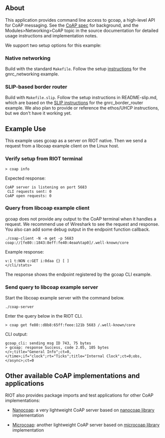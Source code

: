 ## About

This application provides command line access to gcoap, a high-level API for
CoAP messaging. See the [CoAP spec][1] for background, and the
Modules>Networking>CoAP topic in the source documentation for detailed usage
instructions and implementation notes.

We support two setup options for this example:

### Native networking

Build with the standard `Makefile`. Follow the setup [instructions][2] for
the gnrc_networking example.

### SLIP-based border router

Build with `Makefile.slip`. Follow the setup instructions in README-slip.md,
which are based on the [SLIP instructions][3] for the gnrc_border_router
example. We also plan to provide or reference the ethos/UHCP instructions,
but we don't have it working yet.


## Example Use

This example uses gcoap as a server on RIOT native. Then we send a request
from a libcoap example client on the Linux host.

### Verify setup from RIOT terminal

    > coap info

Expected response:

    CoAP server is listening on port 5683
     CLI requests sent: 0
    CoAP open requests: 0

### Query from libcoap example client

gcoap does not provide any output to the CoAP terminal when it handles a
request. We recommend use of Wireshark to see the request and response. You
also can add some debug output in the endpoint function callback.

    ./coap-client -N -m get -p 5683 coap://[fe80::1843:8eff:fe40:4eaa%tap0]/.well-known/core

Example response:

    v:1 t:NON c:GET i:0daa {} [ ]
    </cli/stats>

The response shows the endpoint registered by the gcoap CLI example.

### Send query to libcoap example server

Start the libcoap example server with the command below.

    ./coap-server

Enter the query below in the RIOT CLI.

    > coap get fe80::d8b8:65ff:feee:121b 5683 /.well-known/core

CLI output:

    gcoap_cli: sending msg ID 743, 75 bytes
    > gcoap: response Success, code 2.05, 105 bytes
    </>;title="General Info";ct=0,</time>;if="clock";rt="Ticks";title="Internal Clock";ct=0;obs,</async>;ct=0


## Other available CoAP implementations and applications

RIOT also provides package imports and test applications for other CoAP
implementations:

* [Nanocoap](../tests/pkg_nanocoap): a very lightweight CoAP server based on
  [nanocoap library](https://github.com/kaspar030/sock/tree/master/nanocoap)
  implementation

* [Microcoap](../tests/pkg_microcoap): another lightweight CoAP server based
  on [microcoap library](https://github.com/1248/microcoap) implementation


[1]: https://tools.ietf.org/html/rfc7252    "CoAP spec"
[2]: https://github.com/RIOT-OS/RIOT/tree/master/examples/gnrc_networking    "instructions"
[3]: https://github.com/RIOT-OS/RIOT/tree/master/examples/gnrc_border_router    "SLIP instructions"
